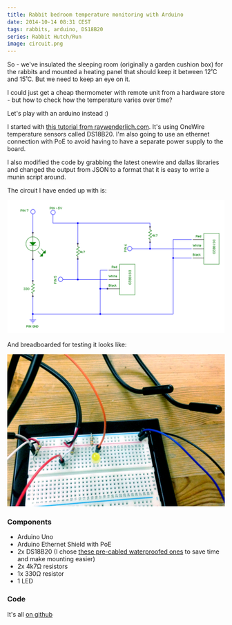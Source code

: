```yaml
---
title: Rabbit bedroom temperature monitoring with Arduino
date: 2014-10-14 08:31 CEST
tags: rabbits, arduino, DS18B20
series: Rabbit Hutch/Run
image: circuit.png
---
```


So - we've insulated the sleeping room (originally a garden cushion box) for the rabbits and mounted a heating panel that should keep it between 12˚C and 15˚C. But we need to keep an eye on it.

I could just get a cheap thermometer with remote unit from a hardware store - but how to check how the temperature varies over time?

Let's play with an arduino instead :)

I started with [this tutorial from raywenderlich.com](http://www.raywenderlich.com/38841/arduino-tutorial-temperature-sensor). It's using OneWire temperature sensors called DS18B20. I'm also going to use an ethernet connection with PoE to avoid having to have a separate power supply to the board.

I also modified the code by grabbing the latest onewire and dallas libraries and changed the output from JSON to a format that it is easy to write a munin script around.

The circuit I have ended up with is:

![Circuit diagram](circuit.png 'Circuit diagram')

And breadboarded for testing it looks like:

![Breadboard circuit](breadboard.jpg 'Breadboard circuit')

### Components

* Arduino Uno
* Arduino Ethernet Shield with PoE
* 2x DS18B20 (I chose [these pre-cabled waterproofed ones](http://www.youblob.com/shop/products/electronics/sensors/temperature/SEN-11050) to save time and make mounting easier)
* 2x 4k7Ω resistors
* 1x 330Ω resistor
* 1 LED

### Code

It's all [on github](https://github.com/chrissearle/rabbit-temperatures)